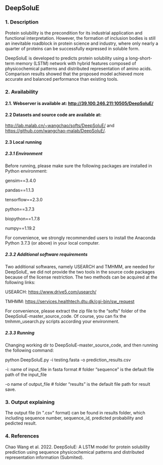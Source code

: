 ## DeepSoluE

### 1. Description
Protein solubility is the precondition for its industrial application and functional interpretation. However, the formation of inclusion bodies is still an inevitable roadblock in protein science and industry, where only nearly a quarter of proteins can be successfully expressed in soluble form.

DeepSoluE is developed to predicts protein solubility using a long-short-term memory (LSTM) network with hybrid features composed of physicochemical patterns and distributed representation of amino acids. Comparison results showed that the proposed model achieved more accurate and balanced performance than existing tools.

### 2. Availability
#### 2.1. Webserver is available at: http://39.100.246.211:10505/DeepSoluE/

#### 2.2 Datasets and source code are available at:
 http://lab.malab.cn/~wangchao/softs/DeepSoluE/ and https://github.com/wangchao-malab/DeepSoluE/.
 
#### 2.3 Local running
##### 2.3.1 Environment
Before running, please make sure the following packages are installed in Python environment:

gensim==3.4.0

pandas==1.1.3

tensorflow==2.3.0

python==3.7.3

biopython==1.7.8

numpy==1.19.2

For convenience, we strongly recommended users to install the Anaconda Python 3.7.3 (or above) in your local computer.

##### 2.3.2 Additional software requirements
Two additional softwares, namely USEARCH and TMHMM, are needed for DeepSoluE, we did not provide the two tools in the source code packages because of the license restriction. The two methods can be acquired at the following links:

USEARCH: https://www.drive5.com/usearch/

TMHMM: https://services.healthtech.dtu.dk/cgi-bin/sw_request

For convenience, please extract the zip file to the “softs” folder of the DeepSoluE-master_source_code. Of course, you can fix the tmhmm_usearch.py scripts according your environment.

##### 2.3.3 Running
Changing working dir to DeepSoluE-master_source_code, and then running the following command:

python DeepSoluE.py -i testing.fasta -o prediction_results.csv

-i: name of input_file in fasta format   # folder “sequence” is the default file path of the input_file

-o name of output_file              # folder “results” is the default file path for result save.

### 3. Output explaining
The output file (in ".csv" format) can be found in results folder, which including sequence number, sequence_id, predicted probability and pedicted result.

### 4. References
Chao Wang et al. 2022. DeepSoluE: A LSTM model for protein solubility prediction using sequence physicochemical patterns and distributed representation information (Submited).
